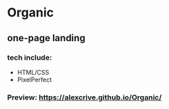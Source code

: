 # Organic
## one-page landing 

### tech include: 
* HTML/CSS
* PixelPerfect

### Preview: https://alexcrive.github.io/Organic/
